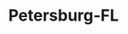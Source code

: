 ---
title: Petersburg-FL
slug: petersburg-fl
f_state:
- cms/state/florida.md
f_locations:
- cms/payday-loan/24-hour-checks-cashed-102.md
- cms/payday-loan/24-hour-checks-cashed-103.md
- cms/payday-loan/advance-america-1422.md
- cms/payday-loan/advance-america-1480.md
- cms/payday-loan/advance-america-3047.md
- cms/payday-loan/advance-til-payday-3429.md
- cms/payday-loan/amscot-4474.md
- cms/payday-loan/amscot-4505.md
- cms/payday-loan/amscot-4506.md
- cms/payday-loan/amscot-4507.md
- cms/payday-loan/amscot-4508.md
- cms/payday-loan/amscot-4509.md
- cms/payday-loan/amscot-4510.md
- cms/payday-loan/amscot-4511.md
- cms/payday-loan/amscot-4512.md
- cms/payday-loan/amscot-4547.md
- cms/payday-loan/amscot-4554.md
- cms/payday-loan/amscot-4555.md
- cms/payday-loan/cash-plus-8299.md
- cms/payday-loan/certegy-transaction-services-9638.md
- cms/payday-loan/crossroad-package-store-15507.md
- cms/payday-loan/crossroad-package-store-15508.md
- cms/payday-loan/first-america-cash-advance-18163.md
- cms/payday-loan/first-america-cash-advance-18173.md
- cms/payday-loan/global-cash-access-19002.md
- cms/payday-loan/macau-jason-usa-inc-20599.md
- cms/payday-loan/national-cash-advance-22484.md
- cms/payday-loan/new-plaza-motel-22967.md
- cms/payday-loan/new-plaza-motel---western-union-22968.md
- cms/payday-loan/payday-now-24052.md
- cms/payday-loan/paydaynow-24162.md
- cms/payday-loan/second-city-financial-of-fla-26253.md
- cms/payday-loan/siobhan-liquors-inc-26497.md
- cms/payday-loan/speedee-money-inc-26682.md
- cms/payday-loan/u.s-check-byte-28030.md
updated-on: '2024-05-30T13:41:28.615Z'
created-on: '2024-05-30T13:41:28.615Z'
published-on: '2024-05-30T13:54:32.469Z'
f_city: Petersburg
layout: '[city].html'
tags: city
---